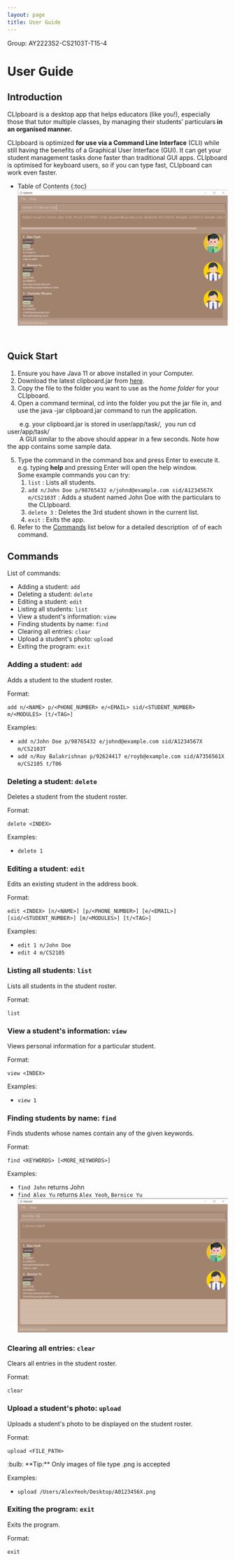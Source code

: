 ```yaml
---
layout: page
title: User Guide
---
```


Group: AY2223S2-CS2103T-T15-4

# User Guide

## Introduction

CLIpboard is a desktop app that helps educators (like you!), especially those that tutor multiple classes, by managing their students’ particulars<strong> in an organised manner.</strong>

CLIpboard is optimized **for use via a Command Line Interface** (CLI) while still having the benefits of a Graphical User Interface (GUI). It can get your student management tasks done faster than traditional GUI apps. CLIpboard is optimised for keyboard users, so if you can type fast, CLIpboard can work even faster.
* Table of Contents
{:toc}
![image](./images/Ui.png)



## <br>Quick Start

1. Ensure you have Java 11 or above installed in your Computer.
2. Download the latest clipboard.jar from [here](https://github.com/AY2223S2-CS2103T-T15-4/tp/releases).
3. Copy the file to the folder you want to use as the *home folder* for your CLIpboard.
4. Open a command terminal, cd into the folder you put the jar file in, and use the java -jar clipboard.jar command to run the application.&nbsp;

&emsp;&emsp;e.g. your clipboard.jar is stored in user/app/task/,&nbsp; you run cd user/app/task/
<br>&emsp;&emsp;A GUI similar to the above should appear in a few seconds. Note how the app contains some sample data.

5. Type the command in the command box and press Enter to execute it. e.g. typing <strong>help </strong>and pressing Enter will open the help window.
    <br>Some example commands you can try:
    1. `list` : Lists all students.
    2. `add n/John Doe p/98765432 e/johnd@example.com sid/A1234567X m/CS2103T` : Adds a student named John Doe with the particulars to the CLIpboard.
    4. `delete 3` : Deletes the 3rd student shown in the current list.
    5. `exit` : Exits the app.
6. Refer to the [<ins>Commands</ins>](https://docs.google.com/document/d/129glYXctEtL77of9dMmzea-TjVfZh727fVPrv_e9AyI/edit#bookmark=id.1r9lnvft19co) list below for a detailed description&nbsp; of of each command.

## Commands

List of commands:

- Adding a student: `add`
- Deleting a student: `delete`
- Editing a student: `edit`
- Listing all students: `list`
- View a student's information: `view`
- Finding students by name: `find`
- Clearing all entries: `clear`
- Upload a student's photo: `upload`
- Exiting the program: `exit`

### Adding a student: `add`

Adds a student to the student roster.

Format: 
```
add n/<NAME> p/<PHONE_NUMBER> e/<EMAIL> sid/<STUDENT_NUMBER> m/<MODULES> [t/<TAG>]
```

Examples:
- `add n/John Doe p/98765432 e/johnd@example.com sid/A1234567X m/CS2103T`
- `add n/Roy Balakrishnan p/92624417 e/royb@example.com sid/A7356561X m/CS2105 t/T06`

### Deleting a student: `delete`

Deletes a student from the student roster.

Format: 
```
delete <INDEX>
```

Examples:
- `delete 1`

### Editing a student: `edit`

Edits an existing student in the address book.

Format:
```
edit <INDEX> [n/<NAME>] [p/<PHONE_NUMBER>] [e/<EMAIL>] [sid/<STUDENT_NUMBER>] [m/<MODULES>] [t/<TAG>]
```

Examples:
- `edit 1 n/John Doe`
- `edit 4 m/CS2105`

### Listing all students: `list`

Lists all students in the student roster.

Format:
```
list
```


### View a student's information: `view`

Views personal information for a particular student.

Format:
```
view <INDEX>
```

Examples:
- `view 1`


### Finding students by name: `find`

Finds students whose names contain any of the given keywords.

Format:
```
find <KEYWORDS> [<MORE_KEYWORDS>]
```

Examples:
- `find John` returns John
- `find Alex Yu` returns `Alex Yeoh`, `Bernice Yu`
![image](images/findAlexYuResult.png)

### Clearing all entries: `clear`

Clears all entries in the student roster.

Format: 
```
clear
```

### Upload a student's photo: `upload`

Uploads a student's photo to be displayed on the student roster.

Format:
```
upload <FILE_PATH>
```
<div markdown="span" class="alert alert-primary">:bulb: **Tip:**
Only images of file type .png is accepted
</div>

Examples:
- `upload /Users/AlexYeoh/Desktop/A0123456X.png`

### Exiting the program: `exit`

Exits the program.

Format:
```
exit
```
